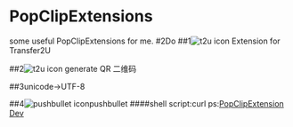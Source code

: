 PopClipExtensions
=================

some useful PopClipExtensions for me.
#2Do
##1![t2u icon](https://farm4.staticflickr.com/3689/13554206755_dfcd63180b_s.jpg) 
Extension for Transfer2U

##2![t2u icon](http://imgt3.bdstatic.com/it/u=1380730857,2444281320&fm=116&gp=0.jpg) generate QR
二维码

##3unicode->UTF-8

##4![pushbullet icon](https://farm8.staticflickr.com/7088/13575543233_1c6e6c03c6_s.jpg)pushbullet
####shell script:curl
ps:[PopClipExtension Dev](https://github.com/pilotmoon/PopClip-Extensions#before-and-after-keys)
